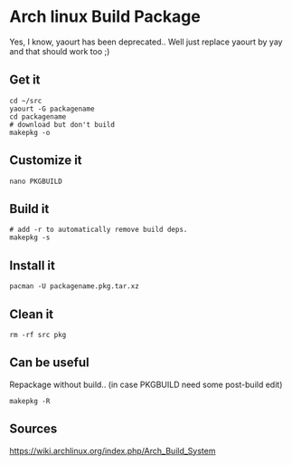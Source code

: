 Arch linux Build Package
=======================

Yes, I know, yaourt has been deprecated.. Well just replace yaourt by yay and that should work too ;)

Get it 
------

    cd ~/src
    yaourt -G packagename 
    cd packagename
    # download but don't build
    makepkg -o

Customize it
------------

    nano PKGBUILD 


Build it 
--------

    # add -r to automatically remove build deps.
    makepkg -s


Install it 
----------

    pacman -U packagename.pkg.tar.xz 


Clean it 
--------

    rm -rf src pkg 

Can be useful 
-------------

Repackage without build.. (in case PKGBUILD need some post-build edit) 

    makepkg -R 

Sources 
-------

https://wiki.archlinux.org/index.php/Arch_Build_System 

